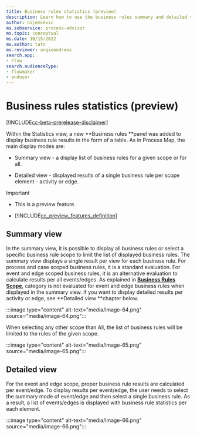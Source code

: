 ```yaml
---
title: Business rules statistics (preview)
description: Learn how to use the business rules summary and detailed views in minit desktop application in process advisor.
author: nijemcevic
ms.subservice: process-advisor
ms.topic: conceptual
ms.date: 10/15/2022
ms.author: tatn
ms.reviewer: angieandrews
search.app:
- Flow
search.audienceType:
- flowmaker
- enduser
---
```


# Business rules statistics (preview)

[!INCLUDE[cc-beta-prerelease-disclaimer](../includes/cc-beta-prerelease-disclaimer.md)]

Within the Statistics view, a new **Business rules **panel was added to display business rule results in the form of a table. As in Process Map, the main display modes are:

- Summary view - a display list of business rules for a given scope or for all.

- Detailed view - displayed results of a single business rule per scope element - activity or edge.

> [!IMPORTANT]
> - This is a preview feature.
>
> - [!INCLUDE[cc_preview_features_definition](../includes/cc-preview-features-definition.md)]

## Summary view

In the summary view, it is possible to display all business rules or select a specific business rule scope to limit the list of displayed business rules. The summary view displays a single result per view for each business rule. For process and case scoped business rules, it is a standard evaluation. For event and edge scoped business rules, it is an alternative evaluation to calculate results per all events/edges. As explained in [**Business Rules Scope**](business-rule-scope.md), category is not evaluated for event and edge business rules when displayed in the summary view. If you want to display detailed results per activity or edge, see **Detailed view **chapter below.

:::image type="content" alt-text="media/image-64.png" source="media/image-64.png":::

When selecting any other scope than All, the list of business rules will be limited to the rules of the given scope.

:::image type="content" alt-text="media/image-65.png" source="media/image-65.png":::

## Detailed view

For the event and edge scope, proper business rule results are calculated per event/edge. To display results per event/edge, the user needs to select the summary mode of event/edge and then select a single business rule. As a result, a list of events/edges is displayed with business rule statistics per each element.

:::image type="content" alt-text="media/image-66.png" source="media/image-66.png":::


